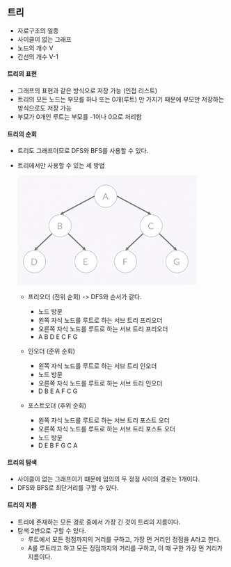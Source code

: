 ## 트리

- 자료구조의 일종
- 사이클이 없는 그래프
- 노드의 개수 V
- 간선의 개수 V-1

#### 트리의 표현

- 그래프의 표현과 같은 방식으로 저장 가능 (인접 리스트)
- 트리의 모든 노드는 부모를 하나 또는 0개(루트) 만 가지기 때문에 부모만 저장하는 방식으로도 저장 가능
- 부모가 0개인 루트는 부모를 -1이나 0으로 처리함

#### 트리의 순회

- 트리도 그래프이므로 DFS와 BFS를 사용할 수 있다.

- 트리에서만 사용할 수 있는 세 방법

  <img src="..\99_img_src\00_Algorithm_tree.png">

  - 프리오더 (전위 순회) -> DFS와 순서가 같다.

    - 노드 방문
    - 왼쪽 자식 노드를 루트로 하는 서브 트리 프리오더
    - 오른쪽 자식 노드를 루트로 하는 서브 트리 프리오더
    - A B D E C F G
  - 인오더 (준위 순회)

    - 왼쪽 자식 노드를 루트로 하는 서브 트리 인오더
    - 노드 방문
    - 오른쪽 자식 노드를 루트로 하는 서브 트리 인오더
    - D B E A F C G
  - 포스트오더 (후위 순회)

    - 왼쪽 자식 노드를 루트로 하는 서브 트리 포스트 오더
    - 오른쪽 자식 노드를 루트로 하는 서브 트리 포스트 오더
    - 노드 방문
    - D E B F G C A


#### 트리의 탐색

- 사이클이 없는 그래프이기 떄문에 임의의 두 정점 사이의 경로는 1개이다.
- DFS와 BFS로 최단거리를 구할 수 있다.

#### 트리의 지름

- 트리에 존재하는 모든 경로 중에서 가장 긴 것이 트리의 지름이다.
- 탐색 2번으로 구할 수 있다.
  - 루트에서 모든 정점까지의 거리를 구하고, 가장 먼 거리인 정점을 A라고 한다.
  - A를 루트라고 하고 모든 정점까지의 거리를 구하고, 이 때 구한 가장 먼 거리가 지름이다.





